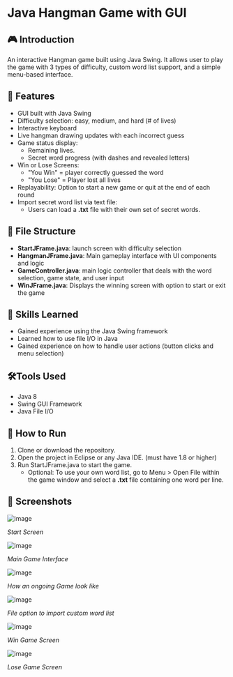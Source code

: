 # Java Hangman Game with GUI

## 🎮 Introduction

An interactive Hangman game built using Java Swing. It allows user to play the game with 3 types of difficulty, custom word list support, and a simple menu-based interface.

## 🧩 Features

- GUI built with Java Swing
- Difficulty selection: easy, medium, and hard (# of lives)
- Interactive keyboard
- Live hangman drawing updates with each incorrect guess
- Game status display:
  - Remaining lives.
  - Secret word progress (with dashes and revealed letters)
- Win or Lose Screens:
  - "You Win" = player correctly guessed the word
  - "You Lose" = Player lost all lives
- Replayability: Option to start a new game or quit at the end of each round
- Import secret word list via text file:
  - Users can load a **.txt** file with their own set of secret words.

## 📂 File Structure
- **StartJFrame.java**: launch screen with difficulty selection
- **HangmanJFrame.java**: Main gameplay interface with UI components and logic
- **GameController.java**: main logic controller that deals with the word selection, game state, and user input
- **WinJFrame.java**: Displays the winning screen with option to start or exit the game

## 🧠 Skills Learned
- Gained experience using the Java Swing framework
- Learned how to use file I/O in Java
- Gained experience on how to handle user actions (button clicks and menu selection)

## 🛠️Tools Used
- Java 8
- Swing GUI Framework
- Java File I/O

## 🚀 How to Run
1. Clone or download the repository. 
2. Open the project in Eclipse or any Java IDE. (must have 1.8 or higher)
3. Run StartJFrame.java to start the game.
   - Optional: To use your own word list, go to Menu > Open File within the game window and select a **.txt** file containing one word per line.

## 📸 Screenshots

![image](https://github.com/user-attachments/assets/2f0d90f9-55f8-4805-987b-8520301010c2)

*Start Screen*

![image](https://github.com/user-attachments/assets/8408e5b3-0c19-44f5-86a7-f1b049e9b468)

*Main Game Interface*

![image](https://github.com/user-attachments/assets/2c103389-2ada-4aa2-b009-784b02a4d5f0)

*How an ongoing Game look like*

![image](https://github.com/user-attachments/assets/98b6e3d2-cc83-4813-a477-b6f5bc3b3f69)

*File option to import custom word list*

![image](https://github.com/user-attachments/assets/3cd03d9d-f2be-4d6d-bd74-64baf17262bc)

*Win Game Screen*

![image](https://github.com/user-attachments/assets/98496a3e-3efd-4f31-8ad3-9a25c7f00a48)

*Lose Game Screen*
